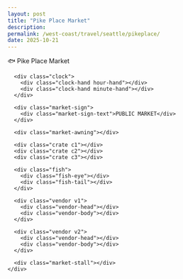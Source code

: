 ```yaml
---
layout: post
title: "Pike Place Market"
description: 
permalink: /west-coast/travel/seattle/pikeplace/
date: 2025-10-21
---
```


<html lang="en">
<head>
<meta charset="UTF-8">
<meta name="viewport" content="width=device-width, initial-scale=1.0">
<title>Pike Place Market - Seattle</title>
<style>
  * {
    box-sizing: border-box;
    margin: 0;
    padding: 0;
  }
  
  body {
    font-family: system-ui, -apple-system, sans-serif;
    background: linear-gradient(135deg, #2c5f7c, #1a3f56);
    min-height: 100vh;
    display: flex;
    align-items: center;
    justify-content: center;
    overflow: hidden;
  }
  
  .container {
    width: min(1200px, 95vw);
    height: min(700px, 90vh);
    border-radius: 20px;
    overflow: hidden;
    box-shadow: 0 20px 60px rgba(0,0,0,.5);
    position: relative;
  }
  
  .pike-scene {
    background: linear-gradient(180deg, #87CEEB 0%, #a8c8d8 60%, #c8d8e8 100%);
    width: 100%;
    height: 100%;
    position: relative;
  }
  
  .market-sign {
    position: absolute;
    top: 20%;
    left: 50%;
    transform: translateX(-50%);
    width: 450px;
    height: 120px;
    background: linear-gradient(135deg, #c41e3a, #a01828);
    border: 8px solid #8b1520;
    border-radius: 8px;
    display: grid;
    place-items: center;
    box-shadow: 0 12px 30px rgba(0,0,0,.4);
  }
  
  .market-sign-text {
    color: #fff;
    font-weight: 800;
    font-size: 36px;
    letter-spacing: 4px;
    text-shadow: 3px 3px 6px rgba(0,0,0,.6);
  }
  
  .clock {
    position: absolute;
    top: 18%;
    left: 15%;
    width: 60px;
    height: 60px;
    background: #fff;
    border: 6px solid #333;
    border-radius: 50%;
    box-shadow: 0 6px 15px rgba(0,0,0,.3);
  }
  
  .clock-hand {
    position: absolute;
    background: #333;
    transform-origin: bottom;
    left: 50%;
    bottom: 50%;
  }
  
  .hour-hand {
    width: 4px;
    height: 18px;
    margin-left: -2px;
    animation: rotateHour 120s linear infinite;
  }
  
  .minute-hand {
    width: 3px;
    height: 24px;
    margin-left: -1.5px;
    animation: rotateMinute 10s linear infinite;
  }
  
  @keyframes rotateHour {
    to { transform: rotate(360deg); }
  }
  
  @keyframes rotateMinute {
    to { transform: rotate(360deg); }
  }
  
  .market-awning {
    position: absolute;
    bottom: 35%;
    left: 10%;
    right: 10%;
    height: 80px;
    background: repeating-linear-gradient(
      90deg,
      #ff6b35 0px,
      #ff6b35 40px,
      #fff 40px,
      #fff 80px
    );
    border: 4px solid #d94515;
    border-radius: 12px 12px 0 0;
    box-shadow: 0 8px 20px rgba(0,0,0,.3);
  }
  
  .market-stall {
    position: absolute;
    bottom: 0;
    left: 0;
    right: 0;
    height: 35%;
    background: linear-gradient(180deg, #8b6f47 0%, #6d5838 100%);
  }
  
  .crate {
    position: absolute;
    width: 60px;
    height: 50px;
    background: linear-gradient(135deg, #d2a679, #b88a5c);
    border: 3px solid #8b6f47;
    border-radius: 4px;
    bottom: 35%;
  }
  
  .crate.c1 { left: 20%; }
  .crate.c2 { left: 35%; bottom: 40%; }
  .crate.c3 { right: 25%; }
  
  .fish {
    position: absolute;
    width: 50px;
    height: 25px;
    background: linear-gradient(135deg, #a8d8ea, #79c7e3);
    border-radius: 50% 50% 50% 0;
    bottom: 45%;
    left: 30%;
    animation: throwFish 3s ease-in-out infinite;
    transform-origin: center;
    border: 2px solid #5aa8c0;
  }
  
  .fish-eye {
    position: absolute;
    width: 6px;
    height: 6px;
    background: #000;
    border-radius: 50%;
    top: 6px;
    left: 8px;
  }
  
  .fish-tail {
    position: absolute;
    width: 0;
    height: 0;
    border-left: 15px solid #79c7e3;
    border-top: 8px solid transparent;
    border-bottom: 8px solid transparent;
    right: -10px;
    top: 50%;
    transform: translateY(-50%);
  }
  
  @keyframes throwFish {
    0%, 100% { left: 30%; bottom: 45%; transform: rotate(0deg); }
    50% { left: 60%; bottom: 65%; transform: rotate(360deg); }
  }
  
  .vendor {
    position: absolute;
    bottom: 35%;
    width: 40px;
    height: 70px;
  }
  
  .vendor.v1 { left: 25%; }
  .vendor.v2 { right: 30%; }
  
  .vendor-head {
    width: 28px;
    height: 28px;
    background: radial-gradient(circle at 40% 30%, #ffd4a3, #e6b88a);
    border-radius: 50%;
    margin: 0 auto 4px;
    border: 2px solid #cc9966;
  }
  
  .vendor-body {
    width: 40px;
    height: 35px;
    background: linear-gradient(135deg, #ff6b35, #d94515);
    margin: 0 auto;
    border-radius: 8px;
    border: 2px solid #a83610;
  }
  
  .label {
    position: absolute;
    top: 20px;
    left: 20px;
    background: rgba(255,255,255,.95);
    padding: 12px 24px;
    border-radius: 12px;
    font-weight: 700;
    font-size: 20px;
    color: #1a3f56;
    box-shadow: 0 8px 20px rgba(0,0,0,.3);
  }
</style>
</head>
<body>
  <div class="container">
    <div class="pike-scene">
      <div class="label">🐟 Pike Place Market</div>
      
      <div class="clock">
        <div class="clock-hand hour-hand"></div>
        <div class="clock-hand minute-hand"></div>
      </div>
      
      <div class="market-sign">
        <div class="market-sign-text">PUBLIC MARKET</div>
      </div>
      
      <div class="market-awning"></div>
      
      <div class="crate c1"></div>
      <div class="crate c2"></div>
      <div class="crate c3"></div>
      
      <div class="fish">
        <div class="fish-eye"></div>
        <div class="fish-tail"></div>
      </div>
      
      <div class="vendor v1">
        <div class="vendor-head"></div>
        <div class="vendor-body"></div>
      </div>
      
      <div class="vendor v2">
        <div class="vendor-head"></div>
        <div class="vendor-body"></div>
      </div>
      
      <div class="market-stall"></div>
    </div>
  </div>
</body>
</html>